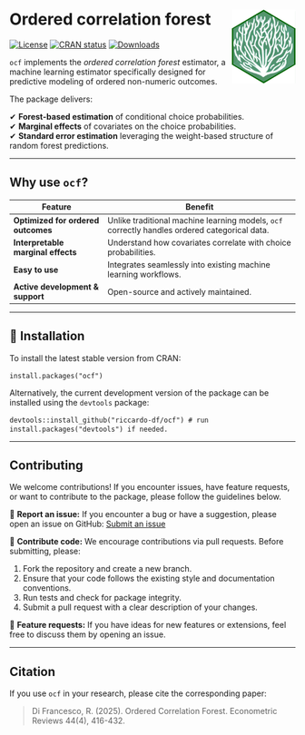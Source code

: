 # Ordered correlation forest <a href="https://riccardo-df.github.io/ocf/"><img src="man/figures/logo.svg" align="right" height="130"/></a>

[![License](https://img.shields.io/badge/license-MIT-blue.svg)](https://opensource.org/licenses/MIT) 
[![CRAN status](https://www.r-pkg.org/badges/version/ocf)](https://CRAN.R-project.org/package=ocf) 
[![Downloads](https://cranlogs.r-pkg.org/badges/ocf)](https://CRAN.R-project.org/package=ocf)

`ocf` implements the *ordered correlation forest* estimator, a machine learning estimator specifically designed for predictive modeling of ordered non-numeric outcomes.

The package delivers:

✔ **Forest-based estimation** of conditional choice probabilities.\
✔ **Marginal effects** of covariates on the choice probabilities.\
✔ **Standard error estimation** leveraging the weight-based structure of random forest predictions.

------------------------------------------------------------------------

## Why use `ocf`?

| Feature                            | Benefit                                                                                       |
|-------------------------|----------------------------------------------|
| **Optimized for ordered outcomes** | Unlike traditional machine learning models, `ocf` correctly handles ordered categorical data. |
| **Interpretable marginal effects** | Understand how covariates correlate with choice probabilities.                               |
| **Easy to use**                    | Integrates seamlessly into existing machine learning workflows.                               |
| **Active development & support**   | Open-source and actively maintained.                                                          |

------------------------------------------------------------------------

## 🚀 Installation

To install the latest stable version from CRAN:

```         
install.packages("ocf")
```

Alternatively, the current development version of the package can be installed using the `devtools` package:

```         
devtools::install_github("riccardo-df/ocf") # run install.packages("devtools") if needed.
```

------------------------------------------------------------------------

## Contributing

We welcome contributions! If you encounter issues, have feature requests, or want to contribute to the package, please follow the guidelines below.

📌 **Report an issue:** If you encounter a bug or have a suggestion, please open an issue on GitHub: [Submit an issue](https://github.com/riccardo-df/ocf/issues)

📌 **Contribute code:** We encourage contributions via pull requests. Before submitting, please:
1. Fork the repository and create a new branch.
2. Ensure that your code follows the existing style and documentation conventions.
3. Run tests and check for package integrity.
4. Submit a pull request with a clear description of your changes.

📌 **Feature requests:** If you have ideas for new features or extensions, feel free to discuss them by opening an issue.

------------------------------------------------------------------------

## Citation

If you use `ocf` in your research, please cite the corresponding paper:

> Di Francesco, R. (2025). Ordered Correlation Forest. Econometric Reviews 44(4), 416-432.
